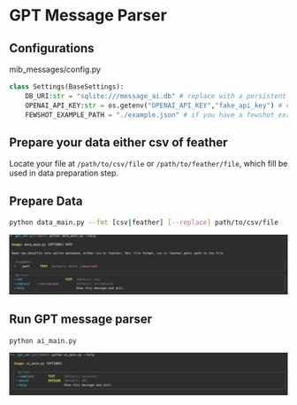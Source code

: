 # GPT Message Parser

## Configurations
mib_messages/config.py
```python
class Settings(BaseSettings):
    DB_URI:str = "sqlite:///message_ai.db" # replace with a persistent db file location
    OPENAI_API_KEY:str = os.getenv("OPENAI_API_KEY","fake_api_key") # export OPENAI_API_KEY=your_api_key
    FEWSHOT_EXAMPLE_PATH = "./example.json" # if you have a fewshot example json file
```

## Prepare your data either csv of feather
Locate your file at `/path/to/csv/file` or `/path/to/feather/file`,  which fill be used in data preparation step.

## Prepare Data
```bash
python data_main.py --fmt [csv|feather] [--replace] path/to/csv/file 
```
![datamain](./images/datamain.png)

## Run GPT message parser
```bash
python ai_main.py
```
![aimain](./images/aimain.png)